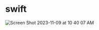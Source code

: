 # swift

![Screen Shot 2023-11-09 at 10 40 07 AM](https://github.com/ayusingh-123/swift/assets/83396369/00d38a59-1c02-4055-80c5-78f53e78fde3)
